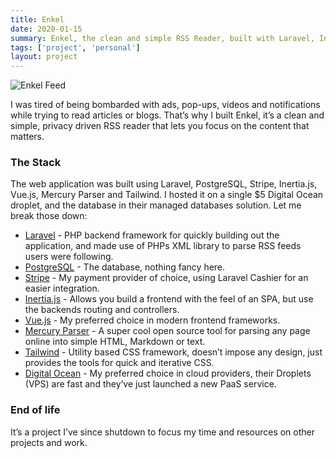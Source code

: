 ```yaml
---
title: Enkel
date: 2020-01-15
summary: Enkel, the clean and simple RSS Reader, built with Laravel, Inertia and Tailwind.
tags: ['project', 'personal']
layout: project
---
```

![Enkel Feed](https://res.cloudinary.com/jam3sn/image/upload/c_scale,w_800/v1603986274/Home.jpg)

I was tired of being bombarded with ads, pop-ups, videos and notifications while trying to read articles or blogs. That’s why I built Enkel, it’s a clean and simple, privacy driven RSS reader that lets you focus on the content that matters.

### The Stack
The web application was built using Laravel, PostgreSQL, Stripe, Inertia.js, Vue.js, Mercury Parser and Tailwind. I hosted it on a single $5 Digital Ocean droplet, and the database in their managed databases solution. Let me break those down:

- [Laravel](https://laravel.com "Laravel") - PHP backend framework for quickly building out the application, and made use of PHPs XML library to parse RSS feeds users were following.
- [PostgreSQL](https://www.postgresql.org "PostgreSQL") - The database, nothing fancy here.
- [Stripe](https://stripe.com/ "Stripe")  - My payment provider of choice, using Laravel Cashier for an easier integration.
- [Inertia.js](https://inertiajs.com "Inertia.js") - Allows you build a frontend with the feel of an SPA, but use the backends routing and controllers.
- [Vue.js](https://vuejs.org "Vue.js") - My preferred choice in modern frontend frameworks.
- [Mercury Parser](https://github.com/postlight/mercury-parser "Mercury Parser") - A super cool open source tool for parsing any page online into simple HTML, Markdown or text.
- [Tailwind](https://tailwindcss.com "Tailwind") - Utility based CSS framework, doesn’t impose any design, just provides the tools for quick and iterative CSS.
- [Digital Ocean](https://www.digitalocean.com "Digital Ocean") - My preferred choice in cloud providers, their Droplets (VPS) are fast and they’ve just launched a new PaaS service.

### End of life
It’s a project I’ve since shutdown to focus my time and resources on other projects and work.